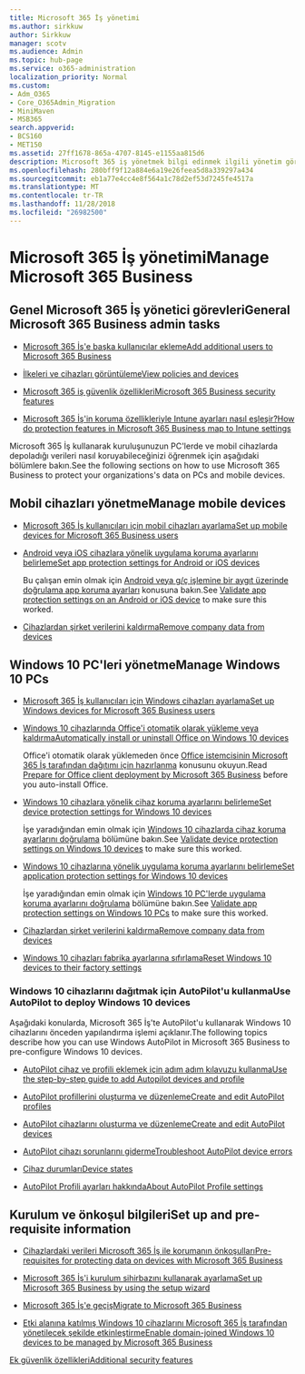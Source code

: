 ```yaml
---
title: Microsoft 365 İş yönetimi
ms.author: sirkkuw
author: Sirkkuw
manager: scotv
ms.audience: Admin
ms.topic: hub-page
ms.service: o365-administration
localization_priority: Normal
ms.custom:
- Adm_O365
- Core_O365Admin_Migration
- MiniMaven
- MSB365
search.appverid:
- BCS160
- MET150
ms.assetid: 27ff1678-865a-4707-8145-e1155aa815d6
description: Microsoft 365 iş yönetmek bilgi edinmek ilgili yönetim görevlerini, mobil aygıtlar, Windows 10PCs ve birçok görevi.
ms.openlocfilehash: 280bff9f12a884e6a19e26feea5d8a339297a434
ms.sourcegitcommit: eb1a77e4cc4e8f564a1c78d2ef53d7245fe4517a
ms.translationtype: MT
ms.contentlocale: tr-TR
ms.lasthandoff: 11/28/2018
ms.locfileid: "26982500"
---
```

# <a name="manage-microsoft-365-business"></a><span data-ttu-id="fc9ee-103">Microsoft 365 İş yönetimi</span><span class="sxs-lookup"><span data-stu-id="fc9ee-103">Manage Microsoft 365 Business</span></span>

## <a name="general-microsoft-365-business-admin-tasks"></a><span data-ttu-id="fc9ee-104">Genel Microsoft 365 İş yönetici görevleri</span><span class="sxs-lookup"><span data-stu-id="fc9ee-104">General Microsoft 365 Business admin tasks</span></span>

- [<span data-ttu-id="fc9ee-105">Microsoft 365 İş'e başka kullanıcılar ekleme</span><span class="sxs-lookup"><span data-stu-id="fc9ee-105">Add additional users to Microsoft 365 Business</span></span>](add-users-m365b.md)
    
- [<span data-ttu-id="fc9ee-106">İlkeleri ve cihazları görüntüleme</span><span class="sxs-lookup"><span data-stu-id="fc9ee-106">View policies and devices</span></span>](view-policies-and-devices.md)
    
- [<span data-ttu-id="fc9ee-107">Microsoft 365 iş güvenlik özellikleri</span><span class="sxs-lookup"><span data-stu-id="fc9ee-107">Microsoft 365 Business security features</span></span>](security-features.md)
    
- [<span data-ttu-id="fc9ee-108">Microsoft 365 İş'in koruma özellikleriyle Intune ayarları nasıl eşleşir?</span><span class="sxs-lookup"><span data-stu-id="fc9ee-108">How do protection features in Microsoft 365 Business map to Intune settings</span></span>](map-protection-features-to-intune-settings.md)
    
<span data-ttu-id="fc9ee-109">Microsoft 365 İş kullanarak kuruluşunuzun PC'lerde ve mobil cihazlarda depoladığı verileri nasıl koruyabileceğinizi öğrenmek için aşağıdaki bölümlere bakın.</span><span class="sxs-lookup"><span data-stu-id="fc9ee-109">See the following sections on how to use Microsoft 365 Business to protect your organizations's data on PCs and mobile devices.</span></span>
  
## <a name="manage-mobile-devices"></a><span data-ttu-id="fc9ee-110">Mobil cihazları yönetme</span><span class="sxs-lookup"><span data-stu-id="fc9ee-110">Manage mobile devices</span></span>

- [<span data-ttu-id="fc9ee-111">Microsoft 365 İş kullanıcıları için mobil cihazları ayarlama</span><span class="sxs-lookup"><span data-stu-id="fc9ee-111">Set up mobile devices for Microsoft 365 Business users</span></span>](set-up-mobile-devices.md)
    
- [<span data-ttu-id="fc9ee-112">Android veya iOS cihazlara yönelik uygulama koruma ayarlarını belirleme</span><span class="sxs-lookup"><span data-stu-id="fc9ee-112">Set app protection settings for Android or iOS devices</span></span>](app-protection-settings-for-android-and-ios.md)
    
    <span data-ttu-id="fc9ee-113">Bu çalışan emin olmak için [Android veya g/ç işlemine bir aygıt üzerinde doğrulama app koruma ayarları](validate-settings-on-android-or-ios.md) konusuna bakın.</span><span class="sxs-lookup"><span data-stu-id="fc9ee-113">See [Validate app protection settings on an Android or iOS device](validate-settings-on-android-or-ios.md) to make sure this worked.</span></span> 
    
- [<span data-ttu-id="fc9ee-114">Cihazlardan şirket verilerini kaldırma</span><span class="sxs-lookup"><span data-stu-id="fc9ee-114">Remove company data from devices</span></span>](remove-company-data.md)
    
## <a name="manage-windows-10-pcs"></a><span data-ttu-id="fc9ee-115">Windows 10 PC'leri yönetme</span><span class="sxs-lookup"><span data-stu-id="fc9ee-115">Manage Windows 10 PCs</span></span>

- [<span data-ttu-id="fc9ee-116">Microsoft 365 İş kullanıcıları için Windows cihazları ayarlama</span><span class="sxs-lookup"><span data-stu-id="fc9ee-116">Set up Windows devices for Microsoft 365 Business users</span></span>](set-up-windows-devices.md)
    
- [<span data-ttu-id="fc9ee-117">Windows 10 cihazlarında Office'i otomatik olarak yükleme veya kaldırma</span><span class="sxs-lookup"><span data-stu-id="fc9ee-117">Automatically install or uninstall Office on Windows 10 devices</span></span>](auto-install-or-uninstall-office.md)
    
    <span data-ttu-id="fc9ee-118">Office'i otomatik olarak yüklemeden önce [Office istemcisinin Microsoft 365 İş tarafından dağıtımı için hazırlanma](prepare-for-office-client-deployment.md) konusunu okuyun.</span><span class="sxs-lookup"><span data-stu-id="fc9ee-118">Read [Prepare for Office client deployment by Microsoft 365 Business](prepare-for-office-client-deployment.md) before you auto-install Office.</span></span> 
    
- [<span data-ttu-id="fc9ee-119">Windows 10 cihazlara yönelik cihaz koruma ayarlarını belirleme</span><span class="sxs-lookup"><span data-stu-id="fc9ee-119">Set device protection settings for Windows 10 devices</span></span>](protection-settings-for-windows-10-pcs.md)
    
    <span data-ttu-id="fc9ee-120">İşe yaradığından emin olmak için [Windows 10 cihazlarda cihaz koruma ayarlarını doğrulama](validate-settings-on-windows-10-pcs.md) bölümüne bakın.</span><span class="sxs-lookup"><span data-stu-id="fc9ee-120">See [Validate device protection settings on Windows 10 devices](validate-settings-on-windows-10-pcs.md) to make sure this worked.</span></span> 
    
- [<span data-ttu-id="fc9ee-121">Windows 10 cihazlarına yönelik uygulama koruma ayarlarını belirleme</span><span class="sxs-lookup"><span data-stu-id="fc9ee-121">Set application protection settings for Windows 10 devices</span></span>](protection-settings-for-windows-10-devices.md)
    
    <span data-ttu-id="fc9ee-122">İşe yaradığından emin olmak için [Windows 10 PC'lerde uygulama koruma ayarlarını doğrulama](validate-protection-settings-on-windows-10-pcs.md) bölümüne bakın.</span><span class="sxs-lookup"><span data-stu-id="fc9ee-122">See [Validate app protection settings on Windows 10 PCs](validate-protection-settings-on-windows-10-pcs.md) to make sure this worked.</span></span> 
    
- [<span data-ttu-id="fc9ee-123">Cihazlardan şirket verilerini kaldırma</span><span class="sxs-lookup"><span data-stu-id="fc9ee-123">Remove company data from devices</span></span>](remove-company-data.md)
    
- [<span data-ttu-id="fc9ee-124">Windows 10 cihazları fabrika ayarlarına sıfırlama</span><span class="sxs-lookup"><span data-stu-id="fc9ee-124">Reset Windows 10 devices to their factory settings</span></span>](reset-devices-to-factory-settings.md)
    
### <a name="use-autopilot-to-deploy-windows-10-devices"></a><span data-ttu-id="fc9ee-125">Windows 10 cihazlarını dağıtmak için AutoPilot'u kullanma</span><span class="sxs-lookup"><span data-stu-id="fc9ee-125">Use AutoPilot to deploy Windows 10 devices</span></span>

<span data-ttu-id="fc9ee-126">Aşağıdaki konularda, Microsoft 365 İş'te AutoPilot'u kullanarak Windows 10 cihazlarını önceden yapılandırma işlemi açıklanır.</span><span class="sxs-lookup"><span data-stu-id="fc9ee-126">The following topics describe how you can use Windows AutoPilot in Microsoft 365 Business to pre-configure Windows 10 devices.</span></span>
  
- [<span data-ttu-id="fc9ee-127">AutoPilot cihaz ve profili eklemek için adım adım kılavuzu kullanma</span><span class="sxs-lookup"><span data-stu-id="fc9ee-127">Use the step-by-step guide to add Autopilot devices and profile</span></span>](add-autopilot-devices-and-profile.md)
    
- [<span data-ttu-id="fc9ee-128">AutoPilot profillerini oluşturma ve düzenleme</span><span class="sxs-lookup"><span data-stu-id="fc9ee-128">Create and edit AutoPilot profiles</span></span>](create-and-edit-autopilot-profiles.md)
    
- [<span data-ttu-id="fc9ee-129">AutoPilot cihazlarını oluşturma ve düzenleme</span><span class="sxs-lookup"><span data-stu-id="fc9ee-129">Create and edit AutoPilot devices</span></span>](create-and-edit-autopilot-devices.md)
    
- [<span data-ttu-id="fc9ee-130">AutoPilot cihazı sorunlarını giderme</span><span class="sxs-lookup"><span data-stu-id="fc9ee-130">Troubleshoot AutoPilot device errors</span></span>](troubleshoot-autopilot-errors.md)
    
- [<span data-ttu-id="fc9ee-131">Cihaz durumları</span><span class="sxs-lookup"><span data-stu-id="fc9ee-131">Device states</span></span>](device-states.md)
    
- [<span data-ttu-id="fc9ee-132">AutoPilot Profili ayarları hakkında</span><span class="sxs-lookup"><span data-stu-id="fc9ee-132">About AutoPilot Profile settings</span></span>](autopilot-profile-settings.md)
    
## <a name="set-up-and-pre-requisite-information"></a><span data-ttu-id="fc9ee-133">Kurulum ve önkoşul bilgileri</span><span class="sxs-lookup"><span data-stu-id="fc9ee-133">Set up and pre-requisite information</span></span>

- [<span data-ttu-id="fc9ee-134">Cihazlardaki verileri Microsoft 365 İş ile korumanın önkoşulları</span><span class="sxs-lookup"><span data-stu-id="fc9ee-134">Pre-requisites for protecting data on devices with Microsoft 365 Business</span></span>](pre-requisites-for-data-protection.md)
    
- [<span data-ttu-id="fc9ee-135">Microsoft 365 İş'i kurulum sihirbazını kullanarak ayarlama</span><span class="sxs-lookup"><span data-stu-id="fc9ee-135">Set up Microsoft 365 Business by using the setup wizard</span></span>](set-up.md)
    
- [<span data-ttu-id="fc9ee-136">Microsoft 365 İş'e geçiş</span><span class="sxs-lookup"><span data-stu-id="fc9ee-136">Migrate to Microsoft 365 Business</span></span>](migrate-to-microsoft-365-business.md)
    
- [<span data-ttu-id="fc9ee-137">Etki alanına katılmış Windows 10 cihazlarını Microsoft 365 İş tarafından yönetilecek şekilde etkinleştirme</span><span class="sxs-lookup"><span data-stu-id="fc9ee-137">Enable domain-joined Windows 10 devices to be managed by Microsoft 365 Business</span></span>](manage-windows-devices.md)
    
[<span data-ttu-id="fc9ee-138">Ek güvenlik özellikleri</span><span class="sxs-lookup"><span data-stu-id="fc9ee-138">Additional security features</span></span>](security-features.md#additional-security-features)
    

  

